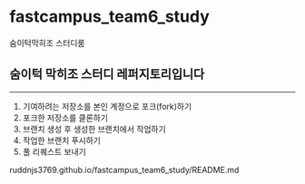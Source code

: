 # fastcampus_team6_study
숨이턱막히조 스터디룸

## 숨이턱 막히조 스터디 레퍼지토리입니다

-----
1. 기여하려는 저장소를 본인 계정으로 포크(fork)하기
2. 포크한 저장소를 클론하기
3. 브랜치 생성 후 생성한 브랜치에서 작업하기
4. 작업한 브랜치 푸시하기
5. 풀 리퀘스트 보내기

ruddnjs3769.github.io/fastcampus_team6_study/README.md
